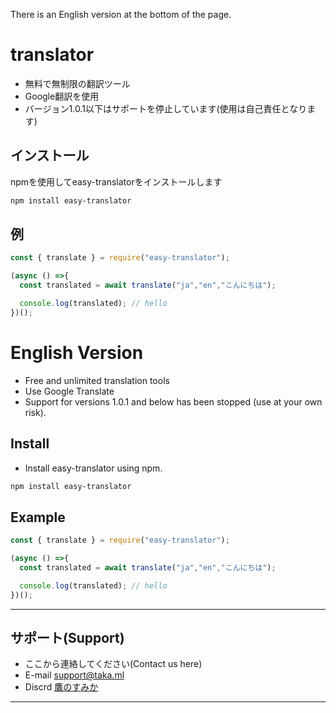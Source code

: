 There is an English version at the bottom of the page.
# translator
- 無料で無制限の翻訳ツール
- Google翻訳を使用
- バージョン1.0.1以下はサポートを停止しています(使用は自己責任となります)
## インストール
npmを使用してeasy-translatorをインストールします
```zsh
npm install easy-translator
```
## 例
```js
const { translate } = require("easy-translator");

(async () =>{
  const translated = await translate("ja","en","こんにちは");

  console.log(translated); // hello
})();
```
# English Version
- Free and unlimited translation tools
- Use Google Translate
- Support for versions 1.0.1 and below has been stopped (use at your own risk).
## Install
- Install easy-translator using npm.
```zsh
npm install easy-translator
```
## Example
```js
const { translate } = require("easy-translator");

(async () =>{
  const translated = await translate("ja","en","こんにちは");

  console.log(translated); // hello
})();
```
---

## サポート(Support)
- ここから連絡してください(Contact us here)
- E-mail <a href="mailto:support@taka.ml" target="_blank">support@taka.ml</a>
- Discrd <a href="https://discord.gg/GPs3npB63m">鷹のすみか</a>
---